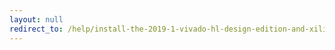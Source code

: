 ```yaml
---
layout: null
redirect_to: /help/install-the-2019-1-vivado-hl-design-edition-and-xilinx-sdk/
---
```


